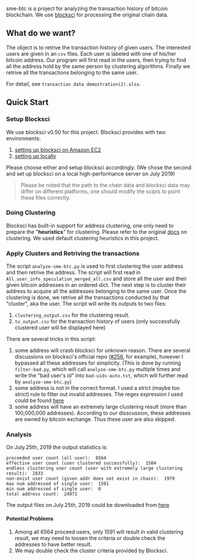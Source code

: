 sme-btc is a project for analyzing the transaction history of bitcoin blockchain. We use [blocksci](https://citp.github.io/BlockSci/readme.html) for processing the original chain data.


## What do we want?

The object is to retrive the transaction history of given users. The interested users are given in an `csv` files. Each user is labeled with one of his/her bitcoin address. Our program will first read in the users, then trying to find all the address hold by the same person by clustering algorithms. Finally we retrive all the transactions belonging to the same user. 

For detail, see `transaction data demostration(2).xlsx`.


## Quick Start

### Setup Blocksci

We use blocksci v0.50 for this project. Blocksci provides with two environments: 

1. [setting up blocksci on Amazon EC2](https://citp.github.io/BlockSci/readme.html#quick-setup-using-amazon-ec2) 
2. [setting up locally](https://citp.github.io/BlockSci/readme.html#setting-up-blocksci-locally)

Please choose either and setup blocksci accordingly. (We chose the second and set up blocksci on a local high-performance server on July 2019)

> Please be noted that the path to the chain data and blocksci data may differ on different platforms, one should modify the scipts to point these files correctly.

### Doing Clustering 

Blocksci has built-in support for address clustering, one only need to prepare the "**heuristics**" for clustering. Please refer to the original [docs](https://citp.github.io/BlockSci/reference/clustering/clustering.html) on clustering. We used default clustering heuristics in this project.

### Apply Clusters and Retriving the transactions

The script `analyze-sme-btc.py` is used to first clustering the user address and then retrive the address. 
The script will first read in `All_user_info_speculation_merged_all.csv` and store all the user and their given bitcoin addresses in an ordered dict. The next step is to cluster their address to acquire all the addresses belonging to the same user. Once the clustering is done, we retrive all the transactions conducted by that "cluster", aka the user.
The script will write its outputs to two files:

1. `clustering_output.csv` for the clustering result.
1. `tx_output.csv` for the transaction history of users (only successfully clustered user will be displayed here)

There are several tricks in this script:

1. some address will crash blocksci for unknown reason. There are several discussions on blocksci's official repo ([#256](https://github.com/citp/BlockSci/issues/256), for example), however I bypassed all these addresses for simplicity. (This is done by running `filter-bad.py`, which will call `analyze-sme-btc.py` multiple times and write the "bad user's id" into `bad-uids-auto.txt`, which will further read by `analyze-sme-btc.py`)
2. some address is not in the correct format. I used a strict (maybe too strict) rule to filter out invalid addresses. The regex expression I used could be found [here](http://mokagio.github.io/tech-journal/2014/11/21/regex-bitcoin.html)
3. some address will have an extremely large clustering result (more than 100,000,000 addresses). According to our disscussion, these addresses are owned by bitcoin exchange. Thus these user are also skipped.

### Analysis

On July.25th, 2019 the output statistics is:

```
proceeded user count (all user):  6564
effective user count (user clustered successfully):  1584
endless clustering user count (user with extremely large clustering result):  2833
non-exist user count (given addr does not exist in chain):  1979
max num addressed of single user:  1591
min num addressed of single user:  0
total address count:  24971
```

The output files on July.25th, 2019 could be downloaded from [here](https://www.dropbox.com/sh/z10i3xdaqgzotm2/AAAwhPxQwGLAeKdBcAkX1FnLa?dl=0)


#### Potential Problems

1. Among all 6564 proceed users, only 1591 will result in valid clustering result, we may need to loosen the criteria or double check the addresses to have better result.
2. We may double check the cluster criteria provided by Blocksci.


